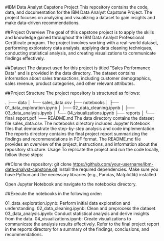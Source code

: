 #IBM Data Analyst Capstone Project
This repository contains the code, data, and documentation for the IBM Data Analyst Capstone Project. The project focuses on analyzing and visualizing a dataset to gain insights and make data-driven recommendations.

##Project Overview
The goal of this capstone project is to apply the skills and knowledge gained throughout the IBM Data Analyst Professional Certificate program. The project involves working with a real-world dataset, performing exploratory data analysis, applying data cleaning techniques, conducting statistical analysis, and creating visualizations to communicate findings effectively.

##Dataset
The dataset used for this project is titled "Sales Performance Data" and is provided in the data directory. The dataset contains information about sales transactions, including customer demographics, sales revenue, product categories, and other relevant attributes.

##Project Structure
The project repository is structured as follows:

.
├── data
│   └── sales_data.csv
├── notebooks
│   ├── 01_data_exploration.ipynb
│   ├── 02_data_cleaning.ipynb
│   ├── 03_data_analysis.ipynb
│   └── 04_visualizations.ipynb
├── reports
│   └── final_report.pdf
└── README.md
The data directory contains the dataset file sales_data.csv.
The notebooks directory includes Jupyter Notebook files that demonstrate the step-by-step analysis and code implementation.
The reports directory contains the final project report summarizing the findings and recommendations in PDF format.
The README.md file provides an overview of the project, instructions, and information about the repository structure.
Usage
To replicate the project and run the code locally, follow these steps:

##Clone the repository:
git clone https://github.com/your-username/ibm-data-analyst-capstone.git
Install the required dependencies. Make sure you have Python and the necessary libraries (e.g., Pandas, Matplotlib) installed.

Open Jupyter Notebook and navigate to the notebooks directory.

##Execute the notebooks in the following order:

01_data_exploration.ipynb: Perform initial data exploration and understanding.
02_data_cleaning.ipynb: Clean and preprocess the dataset.
03_data_analysis.ipynb: Conduct statistical analysis and derive insights from the data.
04_visualizations.ipynb: Create visualizations to communicate the analysis results effectively.
Refer to the final project report in the reports directory for a summary of the findings, conclusions, and recommendations.
